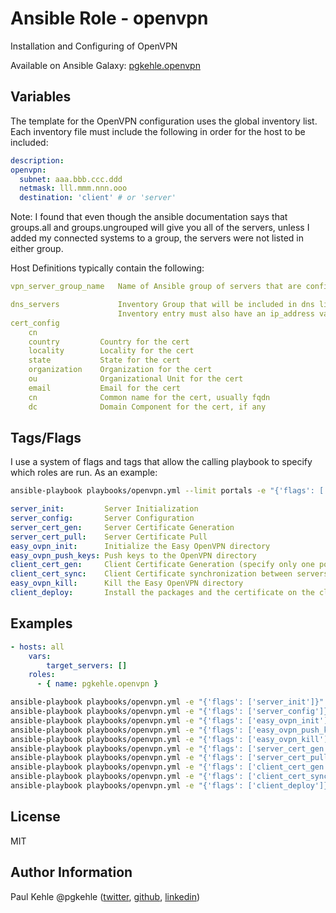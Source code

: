 # Ansible Role - openvpn

Installation and Configuring of OpenVPN

Available on Ansible Galaxy: [pgkehle.openvpn](https://galaxy.ansible.com/pgkehle/openvpn)

## Variables

The template for the OpenVPN configuration uses the global inventory list.  Each inventory file must include the following in order for the host to be included:

```yaml
description:
openvpn:
  subnet: aaa.bbb.ccc.ddd
  netmask: lll.mmm.nnn.ooo
  destination: 'client' # or 'server'
```

Note: I found that even though the ansible documentation says that groups.all and groups.ungrouped will give you all of the servers, unless I added my connected systems to a group, the servers were not listed in either group.

Host Definitions typically contain the following:

```yaml
vpn_server_group_name   Name of Ansible group of servers that are configured as OpenVPN portals (default = 'portals')

dns_servers             Inventory Group that will be included in dns list
                        Inventory entry must also have an ip_address variable
cert_config
    cn
    country         Country for the cert
    locality        Locality for the cert
    state           State for the cert
    organization    Organization for the cert
    ou              Organizational Unit for the cert
    email           Email for the cert
    cn              Common name for the cert, usually fqdn
    dc              Domain Component for the cert, if any

```

## Tags/Flags

I use a system of flags and tags that allow the calling playbook to specify which roles are run.
As an example:

```bash
ansible-playbook playbooks/openvpn.yml --limit portals -e "{'flags': ['server_config']}" -t server_config
```

```yaml
server_init:         Server Initialization
server_config:       Server Configuration
server_cert_gen:     Server Certificate Generation
server_cert_pull:    Server Certificate Pull
easy_ovpn_init:      Initialize the Easy OpenVPN directory
easy_ovpn_push_keys: Push keys to the OpenVPN directory
client_cert_gen:     Client Certificate Generation (specify only one portal machine)
client_cert_sync:    Client Certificate synchronization between servers
easy_ovpn_kill:      Kill the Easy OpenVPN directory
client_deploy:       Install the packages and the certificate on the client
```

## Examples

```yaml
- hosts: all
    vars:
        target_servers: []
    roles:
      - { name: pgkehle.openvpn }
```

```bash
ansible-playbook playbooks/openvpn.yml -e "{'flags': ['server_init']}" -t server_init
ansible-playbook playbooks/openvpn.yml -e "{'flags': ['server_config']}" -t server_config
ansible-playbook playbooks/openvpn.yml -e "{'flags': ['easy_ovpn_init']}" -t easy_ovpn_init
ansible-playbook playbooks/openvpn.yml -e "{'flags': ['easy_ovpn_push_keys']}" -t easy_ovpn_push_keys
ansible-playbook playbooks/openvpn.yml -e "{'flags': ['easy_ovpn_kill']}" -t easy_ovpn_kill
ansible-playbook playbooks/openvpn.yml -e "{'flags': ['server_cert_gen']}" -t server_cert_gen
ansible-playbook playbooks/openvpn.yml -e "{'flags': ['server_cert_pull']}" -t server_cert_pull
ansible-playbook playbooks/openvpn.yml -e "{'flags': ['client_cert_gen'], 'target_host': 'localhost', 'local_hostname': 'myhost.local' }" -t client_cert_gen
ansible-playbook playbooks/openvpn.yml -e "{'flags': ['client_cert_sync']}" -t client_cert_sync
ansible-playbook playbooks/openvpn.yml -e "{'flags': ['client_deploy']}" -t client_deploy
```

## License

MIT

## Author Information

Paul Kehle
@pgkehle ([twitter](https://twitter.com/pgkehle), [github](https://github.com/pgkehle), [linkedin](https://www.linkedin.com/in/pgkehle))
